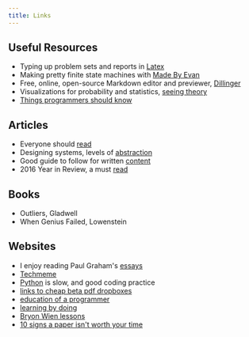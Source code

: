 ```yaml
---  
title: Links
---  
```


## Useful Resources
* Typing up problem sets and reports in [Latex](http://www.overleaf.com/)
* Making pretty finite state machines with [Made By Evan](https://www.cefns.nau.edu/~edo/Classes/CS315_WWW/Tools/fsm.html)
* Free, online, open-source Markdown editor and previewer, [Dillinger](http://dillinger.io/)
* Visualizations for probability and statistics, [seeing theory](http://students.brown.edu/seeing-theory/index.html)
* [Things programmers should know](https://github.com/mr-mig/every-programmer-should-know)

## Articles
* Everyone should [read](http://www.collaborativefund.com/blog/how-to-read/)
* Designing systems, levels of [abstraction](http://worrydream.com/LadderOfAbstraction/)
* Good guide to follow for written [content](http://programminghistorian.org/lessons/sustainable-authorship-in-plain-text-using-pandoc-and-markdown)
* 2016 Year in Review, a must [read](https://www.peakprosperity.com/blog/104753/2016-year-review)

## Books 
* Outliers, Gladwell
* When Genius Failed, Lowenstein

## Websites
* I enjoy reading Paul Graham's [essays](http://paulgraham.com/articles.html)
* [Techmeme](https://www.techmeme.com/)
* [Python](https://hackernoon.com/yes-python-is-slow-and-i-dont-care-13763980b5a1) is slow, and good coding practice 
* [links to cheap beta pdf dropboxes](https://twitter.com/cheapbeta/timelines/741291563431628803)
* [education of a programmer](https://hackernoon.com/education-of-a-programmer-aaecf2d35312)
* [learning by doing](https://dewanemutunga.com/learning-by-doing/)
* [Bryon Wien lessons](https://www.blackstone.com/media/blogs/blackstone's-byron-wien-discusses-lessons-learned-in-his-first-80-years)
* [10 signs a paper isn't worth your time](http://www.scottaaronson.com/blog/?p=304)
